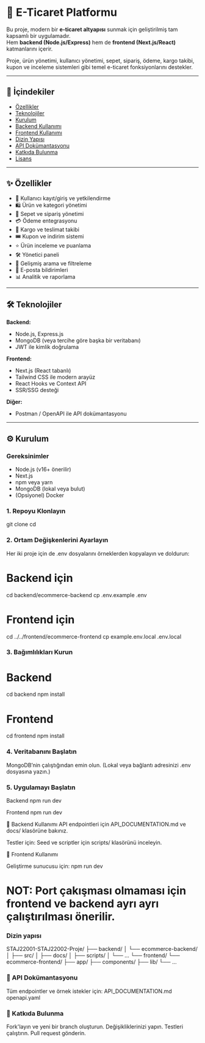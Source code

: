 # 🛒 E-Ticaret Platformu

Bu proje, modern bir **e-ticaret altyapısı** sunmak için geliştirilmiş tam kapsamlı bir uygulamadır.  
Hem **backend (Node.js/Express)** hem de **frontend (Next.js/React)** katmanlarını içerir.  

Proje, ürün yönetimi, kullanıcı yönetimi, sepet, sipariş, ödeme, kargo takibi, kupon ve inceleme sistemleri gibi temel e-ticaret fonksiyonlarını destekler.

---

## 📑 İçindekiler
- [Özellikler](#-özellikler)
- [Teknolojiler](#-teknolojiler)
- [Kurulum](#-kurulum)
- [Backend Kullanımı](#-backend-kullanımı)
- [Frontend Kullanımı](#-frontend-kullanımı)
- [Dizin Yapısı](#-dizin-yapısı)
- [API Dokümantasyonu](#-api-dokümantasyonu)
- [Katkıda Bulunma](#-katkıda-bulunma)
- [Lisans](#-lisans)

---

## ✨ Özellikler
- 👤 Kullanıcı kayıt/giriş ve yetkilendirme  
- 🛍️ Ürün ve kategori yönetimi  
- 🛒 Sepet ve sipariş yönetimi  
- 💳 Ödeme entegrasyonu  
- 🚚 Kargo ve teslimat takibi  
- 🎟️ Kupon ve indirim sistemi  
- ⭐ Ürün inceleme ve puanlama  
- 🛠️ Yönetici paneli  
- 🔎 Gelişmiş arama ve filtreleme  
- 📧 E-posta bildirimleri  
- 📊 Analitik ve raporlama  

---

## 🛠 Teknolojiler

**Backend:**
- Node.js, Express.js
- MongoDB (veya tercihe göre başka bir veritabanı)
- JWT ile kimlik doğrulama

**Frontend:**
- Next.js (React tabanlı)
- Tailwind CSS ile modern arayüz
- React Hooks ve Context API
- SSR/SSG desteği

**Diğer:**
- Postman / OpenAPI ile API dokümantasyonu
---

## ⚙️ Kurulum

### Gereksinimler
- Node.js (v16+ önerilir)
- Next.js
- npm veya yarn  
- MongoDB (lokal veya bulut)  
- (Opsiyonel) Docker  

### 1. Repoyu Klonlayın

git clone <repo-url> cd <proje-dizini>

### 2. Ortam Değişkenlerini Ayarlayın
Her iki proje için de .env dosyalarını örneklerden kopyalayın ve doldurun:

# Backend için
cd backend/ecommerce-backend
cp .env.example .env

# Frontend için
cd ../../frontend/ecommerce-frontend
cp example.env.local .env.local

### 3. Bağımlılıkları Kurun
# Backend

cd backend
npm install

# Frontend

cd frontend
npm install

### 4. Veritabanını Başlatın

MongoDB’nin çalıştığından emin olun. (Lokal veya bağlantı adresinizi .env dosyasına yazın.)

### 5. Uygulamayı Başlatın

Backend
npm run dev

Frontend
npm run dev

🔗 Backend Kullanımı
API endpointleri için API_DOCUMENTATION.md ve docs/ klasörüne bakınız.

Testler için:
Seed ve scriptler için scripts/ klasörünü inceleyin.

🎨 Frontend Kullanımı

Geliştirme sunucusu için:
npm run dev

# NOT: Port çakışması olmaması için frontend ve backend ayrı ayrı çalıştırılması önerilir.

### Dizin yapısı
STAJ22001-STAJ22002-Proje/
├── backend/
│   └── ecommerce-backend/
│       ├── src/
│       ├── docs/
│       ├── scripts/
│       └── ...
└── frontend/
    └── ecommerce-frontend/
        ├── app/
        ├── components/
        ├── lib/
        └── ...



### 📖 API Dokümantasyonu
Tüm endpointler ve örnek istekler için:
API_DOCUMENTATION.md
openapi.yaml       


### 🤝 Katkıda Bulunma
Fork'layın ve yeni bir branch oluşturun.
Değişikliklerinizi yapın.
Testleri çalıştırın.
Pull request gönderin.
